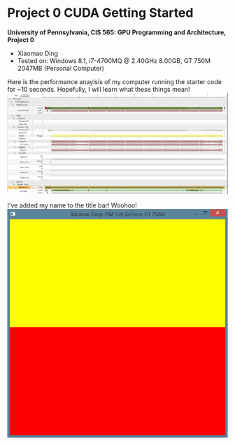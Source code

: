 Project 0 CUDA Getting Started
====================

**University of Pennsylvania, CIS 565: GPU Programming and Architecture, Project 0**

* Xiaomao Ding
* Tested on: Windows 8.1, i7-4700MQ @ 2.40GHz 8.00GB, GT 750M 2047MB (Personal Computer)

Here is the performance anaylsis of my computer running the starter code for ~10 seconds. Hopefully, I will learn what these things mean!
![Performance Analysis](images/CIS565_P0_Part5.7.PNG)

I've added my name to the title bar! Woohoo!
![InsertedName](images/CIS565_P0_Part4.2.PNG)

